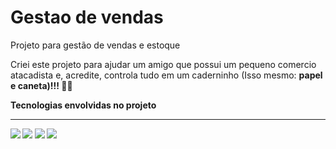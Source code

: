 # Gestao de vendas
 Projeto para gestão de vendas e estoque

Criei este projeto para ajudar um amigo que possui um pequeno comercio atacadista e, acredite, controla tudo em um caderninho (Isso mesmo: <b>papel e caneta<b>)!!! :man_facepalming:

 Tecnologias envolvidas no projeto
 <hr>
 <img src=”img/python.jpg”>
 <img src=”img/django.jpg”>
 <img src=”img/bootstrap.jpg”>
 <img src=”img/HTML5.jpg”>
